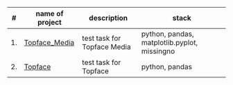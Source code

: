 | #    | name of project                | description                                                     | stack                                                         |
| ---- | ------------------------------------------------------------ | ------------------------------------------------------------ | ------------------------------------------------------------ |
| 1.   | [Topface_Media](https://github.com/derodion/test_tasks/tree/main/Topface_Media) | test task for Topface Media | python, pandas, matplotlib.pyplot, missingno |
| 2.   | [Topface](https://github.com/derodion/test_tasks/tree/main/Topface) | test task for Topface | python, pandas | 

